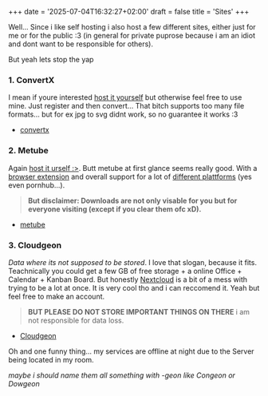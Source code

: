 +++
date = '2025-07-04T16:32:27+02:00'
draft = false
title = 'Sites'
+++

Well... Since i like self hosting i also host a few different sites, either just for me or for the public :3
(in general for private puprose because i am an idiot and dont want to be responsible for others).

But yeah lets stop the yap

### 1. ConvertX
I mean if youre interested [host it yourself](https://github.com/C4illin/ConvertX) but otherwise feel free to use mine. Just register and then convert...
That bitch supports too many file formats... but for ex jpg to svg didnt work, so no guarantee it works :3
- [convertx](https://conv.nicgeon.de/)

### 2. Metube
Again [host it urself :>](https://github.com/alexta69/metube). Butt metube at first glance seems really good. With a [browser extension](https://github.com/alexta69/metube?tab=readme-ov-file#browser-extensions) and overall support for a lot of [different plattforms](https://github.com/yt-dlp/yt-dlp/blob/master/supportedsites.md) (yes even pornhub...).
> **But disclaimer: Downloads are not only visable for you but for everyone visiting (except if you clear them ofc xD).**
- [metube](https://down.nicgeon.de/)

### 3. Cloudgeon
_Data where its not supposed to be stored_. I love that slogan, because it fits. Teachnically you could get a few GB of free storage + a online Office + Calendar + Kanban Board. But honestly [Nextcloud](https://nextcloud.com/install/) is a bit of a mess with trying to be a lot at once. It is very cool tho and i can reccomend it. Yeah but feel free to make an account. 
> **BUT PLEASE DO NOT STORE IMPORTANT THINGS ON THERE** i am not responsible for data loss.
- [Cloudgeon](https://cloud.nicgeon.de)

Oh and one funny thing... my services are offline at night due to the Server being located in my room.

_maybe i should name them all something with -geon like Congeon or Dowgeon_